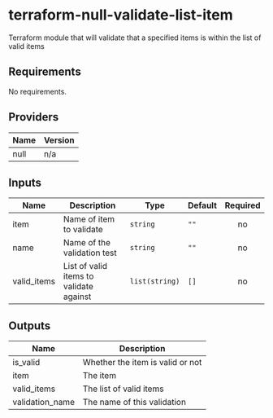 # terraform-null-validate-list-item

Terraform module that will validate that a specified items is within the list of valid items

<!-- BEGIN TFDOCS -->
## Requirements

No requirements.

## Providers

| Name | Version |
|------|---------|
| null | n/a |

## Inputs

| Name | Description | Type | Default | Required |
|------|-------------|------|---------|:--------:|
| item | Name of item to validate | `string` | `""` | no |
| name | Name of the validation test | `string` | `""` | no |
| valid\_items | List of valid items to validate against | `list(string)` | `[]` | no |

## Outputs

| Name | Description |
|------|-------------|
| is\_valid | Whether the item is valid or not |
| item | The item |
| valid\_items | The list of valid items |
| validation\_name | The name of this validation |

<!-- END TFDOCS -->
